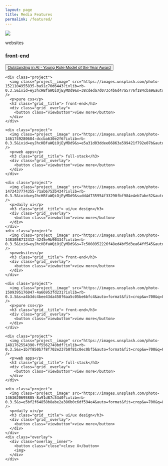 ```yaml
---
layout: page
title: Media Features
permalink: /featured/
---
```


  <section id="portfolio">
    <div class="project">
      <img class="project__image" src="https://images.unsplash.com/photo-1519211975560-4ca611f5a72a?ixlib=rb-0.3.5&ixid=eyJhcHBfaWQiOjEyMDd9&s=6ae34625b8db390fb2b784800d76d225&auto=format&fit=crop&w=700&q=80" />
      <p>websites</p>
      <h3 class="grid__title"> front-end</h3>
      <div class="grid__overlay">
        <button class="viewbutton">
          <a href="https://www.womeninai.co/post/women-in-ai-awards-honor-the-top-female-artificial-intelligence-innovators-in-north-america">Outstanding in AI - Young Role Model of the Year Award</a>
          </button>
<!--         <button class="viewbutton">view more</button> -->
      </div>
    </div>
    
    <div class="project">
      <img class="project__image" src="https://images.unsplash.com/photo-1521104955835-ba91c70d6443?ixlib=rb-0.3.5&ixid=eyJhcHBfaWQiOjEyMDd9&s=38cdeda7d073c4b6d47a5776f184cba9&auto=format&fit=crop&w=700&q=80" />
      <p>pure css</p>
      <h3 class="grid__title"> front-end</h3>
      <div class="grid__overlay">
        <button class="viewbutton">view more</button>
      </div>
    </div>
    
    <div class="project">
      <img class="project__image" src="https://images.unsplash.com/photo-1461749280684-dccba630e2f6?ixlib=rb-0.3.5&ixid=eyJhcHBfaWQiOjEyMDd9&s=e5a31d03ddee66863a599421f792e07b&auto=format&fit=crop&w=700&q=80" />
      <p>web apps</p>
      <h3 class="grid__title"> full-stack</h3>
      <div class="grid__overlay">
        <button class="viewbutton">view more</button>
      </div>
    </div>
    
    <div class="project">
      <img class="project__image" src="https://images.unsplash.com/photo-1472437774355-71ab6752b434?ixlib=rb-0.3.5&ixid=eyJhcHBfaWQiOjEyMDd9&s=dd4d735954f33290fbf984e4eb7abe32&auto=format&fit=crop&w=700&q=80" />
      <p>daily ui</p>
      <h3 class="grid__title"> ui/ux design</h3>
      <div class="grid__overlay">
        <button class="viewbutton">view more</button>
      </div>
    </div>
    <div class="project">
      <img class="project__image" src="https://images.unsplash.com/photo-1483058712412-4245e9b90334?ixlib=rb-0.3.5&ixid=eyJhcHBfaWQiOjEyMDd9&s=7c5008952226f48ed4bf5d3ea64ff545&auto=format&fit=crop&w=700&q=80" />
      <p>websites</p>
      <h3 class="grid__title"> front-end</h3>
      <div class="grid__overlay">
        <button class="viewbutton">view more</button>
      </div>
    </div>
    
    <div class="project">
      <img class="project__image" src="https://images.unsplash.com/photo-1509395176047-4a66953fd231?ixlib=rb-0.3.5&s=a4b3dc4bee43da458f6aa5c05be6bfc4&auto=format&fit=crop&w=700&q=80" />
      <p>pure css</p>
      <h3 class="grid__title"> front-end</h3>
      <div class="grid__overlay">
        <button class="viewbutton">view more</button>
      </div>
    </div>
    
    <div class="project">
      <img class="project__image" src="https://images.unsplash.com/photo-1481762554390-ff5562748bdf?ixlib=rb-0.3.5&s=1b7f850b7f8f702e237b0f81c0ec0bf5&auto=format&fit=crop&w=700&q=80" />
      <p>web apps</p>
      <h3 class="grid__title"> full-stack</h3>
      <div class="grid__overlay">
        <button class="viewbutton">view more</button>
      </div>
    </div>
    
    <div class="project">
      <img class="project__image" src="https://images.unsplash.com/photo-1463620695885-8a91d87c53d0?ixlib=rb-0.3.5&s=e5bf2f64858b8abe2a386b0c6df594e4&auto=format&fit=crop&w=700&q=80" />
      <p>daily ui</p>
      <h3 class="grid__title"> ui/ux design</h3>
      <div class="grid__overlay">
        <button class="viewbutton">view more</button>
      </div>
    </div>
    <div class="overlay">
      <div class="overlay__inner">
        <button class="close">close X</button>
        <img>
      </div>
    </div>
  </section>

<!-- <div class="child-page-listing">
   <div class="grid-container">
      <article id="0" class="location-listing">
         <a class="location-title" href="https://yuuvis.com/wp-content/uploads/2020/02/verbalexa-innovation-case-study.pdf" target="_blank">  Yuuvis® Hackathon Winner: VerbAlexa</a> 
         <div class="location-image"> <a href="https://yuuvis.com/wp-content/uploads/2020/02/verbalexa-innovation-case-study.pdf" target="_blank"> <img src="{{ site.baseurl }}/images/logo.png" style="width:100%; height=100%;"> </a> </div>
      </article>
      <article id="1" class="location-listing">
         <a class="location-title" href="https://www.redhat.com/en/about/press-releases/red-hat-announces-2017-women-open-source-award-winners" target="_blank"> Red Hat Announces 2017 Women in Open Source Award Winners</a> 
         <div class="location-image"> <a href="https://www.redhat.com/en/about/press-releases/red-hat-announces-2017-women-open-source-award-winners" target="_blank"> <img src="https://www.muylinux.com/wp-content/uploads/2018/10/RH-WomenInOpenSource.jpg" style="width:100%; height=100%;"> </a> </div>
      </article>
      <article id="97" class="location-listing">
         <a class="location-title" href="https://www.correlation-one.com/blog/data-science-work-twitter" target="_blank"> Data Science @ Work: ft. Jigyasa Grover</a> 
         <div class="location-image"> <a href="https://www.correlation-one.com/blog/data-science-work-twitter" target="_blank"> <img src="https://www.correlation-one.com/hs-fs/hubfs/DS@W_Full_Twittee-1.jpeg?width=1200&name=DS@W_Full_Twittee-1.jpeg" style="width:100%; height=100%;"> </a> </div>
      </article>
      <article id="98" class="location-listing">
         <a class="location-title" href="https://www.geekyreality.com/blog/stemstories-jigyasa-machine-learning-engineer-usa/" target="_blank"> Geeky Girl Reality: #STEMStories ft. Jigyasa Grover</a> 
         <div class="location-image"> <a href="https://www.geekyreality.com/blog/stemstories-jigyasa-machine-learning-engineer-usa/" target="_blank"> <img src="https://geekygirlreality.mysmartjobboard.com/files/userfiles/researchicon4.png" style="width:100%; height=100%;"> </a> </div>
      </article>
      <article id="99" class="location-listing">
         <a class="location-title" href="https://medium.com/@hellomeets/more-power-to-hackers-jigyasa-grover-643ca836f30" target="_blank"> HelloMeets: More Power to Hackers ft. Jigyasa Grover</a> 
         <div class="location-image"> <a href="https://medium.com/@hellomeets/more-power-to-hackers-jigyasa-grover-643ca836f30" target="_blank"> <img src="https://miro.medium.com/max/1000/1*M6JzI3RU334Z1eRxpn9UCw.jpeg" style="width:100%; height=100%;"> </a> </div>
      </article>
      <article id="100" class="location-listing">
         <a class="location-title" href="http://www.buzzingg.com/industry/it-ites/jigyasa-grover-dtu-red-hat-women-open-source-award/" target="_blank"> Delhi Engineering student among Top 5 Global Finalists</a> 
         <div class="location-image"> <a href="http://www.buzzingg.com/industry/it-ites/jigyasa-grover-dtu-red-hat-women-open-source-award/" target="_blank"> <img src="{{ site.baseurl }}/images/buzzinng.jpg" style="width:100%; height=100%;"> </a> </div>
      </article>
      <article id="999" class="location-listing">
         <a class="location-title" href="" target="_blank"> work in progress</a> 
         <div class="location-image"> <a href="" target="_blank"> <img src="https://images2.minutemediacdn.com/image/upload/c_crop,h_1412,w_2098,x_12,y_0/v1560194139/shape/mentalfloss/27585-istock-180822485.jpg?itok=ePnKiVbJ" style="width:100%; height=100%;"> </a> </div>
      </article>
   </div>
</div> -->
